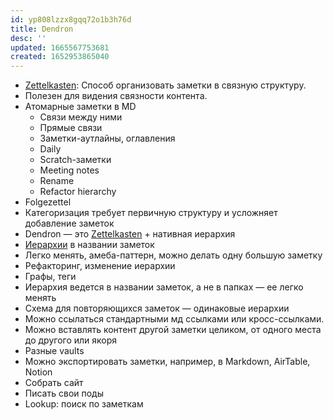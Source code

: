```yaml
---
id: yp808lzzx8gqq72o1b3h76d
title: Dendron
desc: ''
updated: 1665567753681
created: 1652953865040
---
```


- [Zettelkasten](pkm.zettelkasten.md): Способ организовать заметки в связную структуру.
- Полезен для видения связности контента.
- Атомарные заметки в MD
    - Связи между ними
    - Прямые связи
    - Заметки-аутлайны, оглавления
    - Daily 
    - Scratch-заметки
    - Meeting notes
    - Rename
    - Refactor hierarchy
- Folgezettel
- Категоризация требует первичную структуру и усложняет добавление заметок
- Dendron — это [Zettelkasten](pkm.zettelkasten.md) + нативная иерархия
- [Иерархии](tw.techniques.diagrams.md) в названии заметок
- Легко менять, амеба-паттерн, можно делать одну большую заметку
- Рефакторинг, изменение иерархии
- Графы, теги
- Иерархия ведется в названии заметок, а не в папках — ее легко менять
- Схема для повторяющихся заметок — одинаковые иерархии
- Можно ссылаться стандартными мд ссылками или кросс-ссылками.
- Можно вставлять контент другой заметки целиком, от одного места до другого или якоря
- Разные vaults
- Можно экспортировать заметки, например, в Markdown, AirTable, Notion
- Собрать сайт
- Писать свои поды
- Lookup: поиск по заметкам



